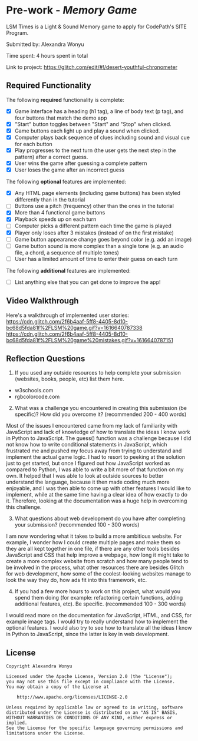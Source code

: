 # Pre-work - *Memory Game*

LSM Times is a Light & Sound Memory game to apply for CodePath's SITE Program. 

Submitted by: Alexandra Wonyu

Time spent: 4 hours spent in total

Link to project: https://glitch.com/edit/#!/desert-youthful-chronometer

## Required Functionality

The following **required** functionality is complete:

* [x] Game interface has a heading (h1 tag), a line of body text (p tag), and four buttons that match the demo app
* [x] "Start" button toggles between "Start" and "Stop" when clicked. 
* [x] Game buttons each light up and play a sound when clicked. 
* [x] Computer plays back sequence of clues including sound and visual cue for each button
* [x] Play progresses to the next turn (the user gets the next step in the pattern) after a correct guess. 
* [x] User wins the game after guessing a complete pattern
* [x] User loses the game after an incorrect guess

The following **optional** features are implemented:

* [x] Any HTML page elements (including game buttons) has been styled differently than in the tutorial
* [ ] Buttons use a pitch (frequency) other than the ones in the tutorial
* [x] More than 4 functional game buttons
* [x] Playback speeds up on each turn
* [ ] Computer picks a different pattern each time the game is played
* [x] Player only loses after 3 mistakes (instead of on the first mistake)
* [ ] Game button appearance change goes beyond color (e.g. add an image)
* [ ] Game button sound is more complex than a single tone (e.g. an audio file, a chord, a sequence of multiple tones)
* [ ] User has a limited amount of time to enter their guess on each turn

The following **additional** features are implemented:

- [ ] List anything else that you can get done to improve the app!

## Video Walkthrough

Here's a walkthrough of implemented user stories:
https://cdn.glitch.com/2f6b4aaf-5ff8-4405-8d10-bc68d5fda81f%2FLSM%20game.gif?v=1616640787338
https://cdn.glitch.com/2f6b4aaf-5ff8-4405-8d10-bc68d5fda81f%2FLSM%20game%20mistakes.gif?v=1616640787151

## Reflection Questions
1. If you used any outside resources to help complete your submission (websites, books, people, etc) list them here. 

- w3schools.com
- rgbcolorcode.com

2. What was a challenge you encountered in creating this submission (be specific)? How did you overcome it? (recommended 200 - 400 words) 

Most of the issues I encountered came from my lack of familiarity with JavaScript and lack of knowledge of how to translate the ideas I know work in Python
to JavaScript. The guess() function was a challenge because I did not know how to write conditional statements in JavaScript, which frustrated me and pushed my
focus away from trying to understand and implement the actual game logic. I had to resort to peeking at the solution just to get started, but once I figured out how
JavaScript worked as compared to Python, I was able to write a bit more of that function on my own. It helped that I was able to look at outside sources to better understand
the language, because it then made coding much more enjoyable, and I was then able to come up with other features I would like to implement, while at the same time
having a clear idea of how exactly to do it. Therefore, looking at the documentation was a huge help in overcoming this challenge.

3. What questions about web development do you have after completing your submission? (recommended 100 - 300 words) 

I am now wondering what it takes to build a more ambitious website. For example, I wonder how I could create multiple pages and make them
so they are all kept together in one file, if there are any other tools besides JavaScript and CSS that help improve a webpage, how long it might
take to create a more complex website from scratch and how many people tend to be involved in the process, what other resources there are besides Glitch
for web development, how some of the coolest-looking websites manage to look the way they do, how ads fit into this framework, etc.

4. If you had a few more hours to work on this project, what would you spend them doing (for example: refactoring certain functions, adding additional features, etc). Be specific. (recommended 100 - 300 words) 

I would read more on the documentation for JavaScript, HTML, and CSS, for example image tags. I would try to really understand how to implement the optional features.
I would also try to see how to translate all the ideas I know in Python to JavaScript, since the latter is key in web development.



## License

    Copyright Alexandra Wonyu

    Licensed under the Apache License, Version 2.0 (the "License");
    you may not use this file except in compliance with the License.
    You may obtain a copy of the License at

        http://www.apache.org/licenses/LICENSE-2.0

    Unless required by applicable law or agreed to in writing, software
    distributed under the License is distributed on an "AS IS" BASIS,
    WITHOUT WARRANTIES OR CONDITIONS OF ANY KIND, either express or implied.
    See the License for the specific language governing permissions and
    limitations under the License.